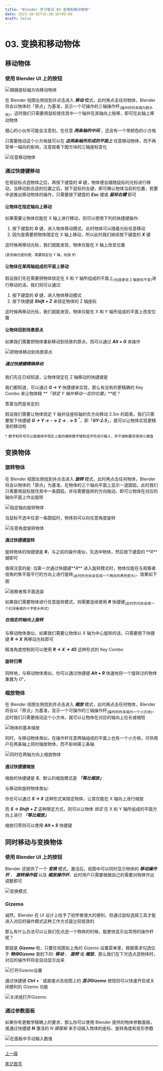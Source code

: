 ```yaml
---
title: "Blender 学习笔记 03 变换和移动物体"
date: 2023-10-02T16:38:16+09:00
draft: false
---
```


# 03. 变换和移动物体

## 移动物体

### 使用 Blender UI 上的按钮

![根据座标轴方向移动物体](https://github-share-1304366332.cos.ap-guangzhou.myqcloud.com/art/selfStudy/Blender/attachments/ch03-001.gif)

在 Blender 视图左侧找到并点击进入 **<i>移动</i>** 模式，此时再点击任何物体，Blender 将会以物体的「原点」为基准，显示一个可操作的三轴操作杆<sub>(操作杆的末端为箭头状)</sub>，这时我们只需要用鼠标按住其中一个轴并在其轴向上拖移，即可在此轴上移动物体

细心的小伙伴可能会注意到，在任意 **<i>两条轴的中间</i>** ，还会有一个带颜色的小方格

只需要拖动这个小方格就可以在 **<i>这两条轴所形成的平面上</i>** 任意移动物体，而不再受单一轴向的影响，注意观看下图方块的三轴座标变化

![任意移动物体](https://github-share-1304366332.cos.ap-guangzhou.myqcloud.com/art/selfStudy/Blender/attachments/ch03-002.gif)

### 通过快捷键移动

在用鼠标点选物体之后，再按下键盘的 **<i>G</i>** 键，物体便会跟随鼠标的光标进行移动，当移动到合适的位置之后，按下鼠标的左键，即可确认物体当前的位置，若要中途推出移动物体的操作，只需要按下键盘的 **<i>Esc</i>** 键或 **<i>鼠标右键</i>** 即可

#### 让物体在指定轴向上移动

如果需要让物体仅能在 X 轴上进行移动，则可以使用下列的快捷键操作:

1. 按下键盘的 **<i>G</i>** 键，进入物体移动模式，此时物体可以随着光标任意移动
2. 因为是需要把物体限定在 X 轴上移动，所以此时我们继续按下键盘的 **<i>X</i>** 键

这时候再移动光标，我们就能发现，物体仅能在 X 轴上改变位置

<sub>(其他轴也是同理，需要锁定在 Y 轴，则按 **<i>Y</i>**)</sub>

#### 让物体在某两轴组成的平面上移动

假设我们先在需要把物体锁定在 X 和 Y 轴所组成的平面上<sub>(也就是说 Z 轴座标不变)</sub>进行移动的话，我们则可以通过:

1. 按下键盘的 **<i>G</i>** 键，进入物体移动模式
2. 按下快捷键 **<i> Shift + Z</i>** 来锁定物体的 Z 轴座标

这时候再移动光标，我们就能发现，物体仅能在 X 和 Y 轴所组成的平面上改变位置

#### 让物体回到场景原点

如果我们需要把物体重新移动到场景的原点，则可以通过 **<i>Alt + G</i>** 来操作

![把物体移动到场景原点](https://github-share-1304366332.cos.ap-guangzhou.myqcloud.com/art/selfStudy/Blender/attachments/ch03-010.gif)

##### 通过快捷键精确移动

我们先在已经知道，让物体锁定在 Z 轴移动的快捷键是 **<i></i>**

我们都知道，可以通过 **<i>G → Y</i>** 快捷键来实现，那么有没有的更精确的 Key Combo 来让物体精 **<i>「锁定 Y 轴并移动一定的位置」</i>**呢？

答案当然是肯定的:

假设我们需要让物体锁定 Y 轴并往座标轴的负方向移动 2.5m 的距离，我们只需要按下快捷键  **<i>G → Y → - → 2 → . → 5</i>** <sup>\*</sup>，即「**<i>GY-2.5</i>**」，就可以让物体实现更精准的移动啦

<sub>\*. 数字和符号可以直接用字母区上面的横排数字键和连字符进行输入，并不强制要求使用小键盘</sub>

## 变换物体

### 旋转物体

在 Blender 视图左侧找到并点击进入 **<i>旋转</i>** 模式，此时再点击任何物体，Blender 将会以物体的「原点」为基准，在物体的三个轴向平面上显示一道圆弧，此时我们只需要用鼠标按住其中一条圆弧，并往需要旋转的方向拖动，即可让物体在对应的轴向平面上作出旋转

![指定轴向旋转物体](https://github-share-1304366332.cos.ap-guangzhou.myqcloud.com/art/selfStudy/Blender/attachments/ch03-003.gif)

当鼠标不选中任意一条圆弧时，物体则可以向任意角度旋转

![任意角度旋转物体](https://github-share-1304366332.cos.ap-guangzhou.myqcloud.com/art/selfStudy/Blender/attachments/ch03-004.gif)

#### 通过快捷键旋转

旋转物体的快捷键是 **<i>R</i>**，与之前的操作类似，先选中物体，然后按下键盘的 **<i>R</i>**键即可

值得注意的是: 当第一次通过快捷键**<i>R</i>** 进入旋转模式时，物体仅能在与观察者视角的焦平面平行的方向上进行旋转<sub>(此时的光标会变成一个两向的黑色箭头)</sub>，效果如下图

![观察者焦平面选装](https://github-share-1304366332.cos.ap-guangzhou.myqcloud.com/art/selfStudy/Blender/attachments/ch03-011.gif)

如果我们需要物体进行任意旋转模式，则需要连续使用 **<i>R</i>** 快捷键<sub>(此时的光标会成一个红绿垂直的十字箭头样式)</sub>

##### 在指定的轴向上旋转

与移动物体类似，如果我们需要让物体以 X 轴为中心旋转的话，只需要按下快捷键 **<i>R → X</i>** 再移动光标即可

精准角度控制则可以使用 **<i>R → X → 45</i>** 这种形式的 Key Combo

#### 旋转归零

同样地，与移动物体类似，你可以通过快捷键 **<i>Alt + R</i>** 快速地将一个旋转过的物体重置为 0°，

### 缩放物体

在 Blender 视图左侧找到并点击进入 **<i>缩放</i>** 模式，此时再点击任何物体，Blender 将会以「原点」为基准，显示一个可操作的三轴操作杆<sub>(操作杆的末端为一个小方块)</sub>，这时我们只需要拖动这个小方块，就可以让物体在对应的轴向上拉长或缩短

![物体的基本缩放](https://github-share-1304366332.cos.ap-guangzhou.myqcloud.com/art/selfStudy/Blender/attachments/ch03-005.gif)

同时，与移动物体类似，在操作杆任意两轴组成的平面上也有一个小方格，可供用户在两条轴上同时缩放物体，而不影响第三条轴

![同时在两轴方向上缩放物体](https://github-share-1304366332.cos.ap-guangzhou.myqcloud.com/art/selfStudy/Blender/attachments/ch03-006.gif)

#### 通过快捷键缩放

缩放的快捷键是 **<i>S</i>**，默认的缩放模式是 **<i>「等比缩放」</i>**

与移动和旋转物体类似:

你也可以通过 **<i>S → X</i>** 这种形式来限定物体，让其仅能在 X 轴向上进行缩放

而 **<i>S → Shift + Z</i>** 这种限定方式，则可以让物体 *锁定* 在 X 和 Y 轴所组成的平面方向上进行 **<i>「等比缩放」</i>**

缩放归零则可以使用 **<i>Alt + S</i>** 快捷键

## 同时移动与变换物体

### 使用 Blender UI 上的按钮

Blender 还提供了一个 **<i>变换</i>** 模式，激活后，视图中可以同时显示物体的 **<i>移动操作杆</i>** 、 **<i>旋转操作弧</i>** 以及 **<i>缩放操作杆</i>**，此时用户只需要根据自己的需要对物体作出调整即可

![变换模式](https://github-share-1304366332.cos.ap-guangzhou.myqcloud.com/art/selfStudy/Blender/attachments/ch03-007.gif)

### Gizemo

诚然，Blender 在 UI 设计上给予了初学者很大的便利，但通过鼠标选择工具才能进入对应的操作模式这种工作方式是比较低效的

那么有什么办法可以让我们在点选一个物体的时候，能更快显示出常用的操作杆呢？

那就是 **<i>Gizemo</i>** 啦，只要在视图右上角的 Gizemo 设置菜单里，根据需求勾选位于 **<i>物体Gizemo</i>** 类别下的: **<i>移动</i>** 、 **<i>旋转</i>** 或 **<i>缩放</i>**，那么我们在下次选点选物体时，对应的操作杆将会自动显示出来

![打开Gizemo设置](https://github-share-1304366332.cos.ap-guangzhou.myqcloud.com/art/selfStudy/Blender/attachments/ch03-008.gif)

通过快捷键 **<i>Ctrl + `</i>** 或直接点击视图上的 **<i>显示Gizemo</i>** 按钮则可以快速开启或关闭便利的 Gizemo 功能

![关闭或打开Gizemo](https://github-share-1304366332.cos.ap-guangzhou.myqcloud.com/art/selfStudy/Blender/attachments/ch03-009.gif)

### 通过参数面板

如果你有更数学精确上的要求，那么你可以使用 Blender 提供的物体参数面板，或通过快捷键 **<i>N</i>** 激活的 *N 键面板* 来手动输入物体的座标、旋转角度和变形参数

![在面板中手动输入数值](https://github-share-1304366332.cos.ap-guangzhou.myqcloud.com/art/selfStudy/Blender/attachments/ch03-012.png)

---

[上一级](..)

[笔记首页](/)